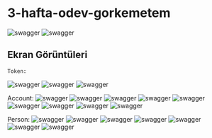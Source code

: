 # 3-hafta-odev-gorkemetem

![swagger](ScreenShots/Homework.PNG)
![swagger](ScreenShots/Homework2.PNG)


## Ekran Görüntüleri
    Token:
![swagger](ScreenShots/TokenRequestBody.PNG)
![swagger](ScreenShots/AccessToken.PNG)
![swagger](ScreenShots/Authorize.PNG)

Account:
![swagger](ScreenShots/AccountGetAll.PNG)
![swagger](ScreenShots/GetUserDetails.PNG)
![swagger](ScreenShots/AccountPost.PNG)
![swagger](ScreenShots/AccountPostResponse.PNG)
![swagger](ScreenShots/AccountDelete.PNG)
![swagger](ScreenShots/ChangePassword.PNG)
![swagger](ScreenShots/ChangePasswordResponse.PNG)
![swagger](ScreenShots/Update.PNG)
![swagger](ScreenShots/Update2.PNG)

Person:
![swagger](ScreenShots/PersonGetAll.PNG)
![swagger](ScreenShots/PersonGetById.PNG)
![swagger](ScreenShots/PersonDelete.PNG)
![swagger](ScreenShots/PersonPost.PNG)
![swagger](ScreenShots/PersonPostResponse.PNG)
![swagger](ScreenShots/PersonUpdate.PNG)
![swagger](ScreenShots/PersonUpdateResponse.PNG)
